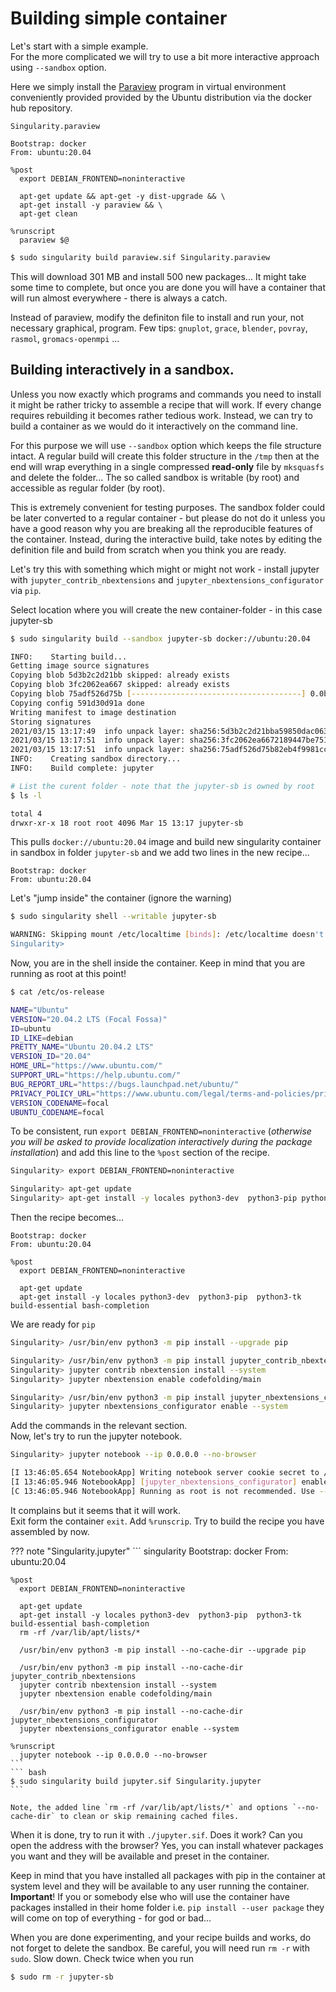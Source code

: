 # Building simple container

Let's start with a simple example.  
For the  more complicated we will try to use a bit more interactive approach using `--sandbox` option.

Here we simply install the [Paraview](https://www.paraview.org/) program in virtual environment conveniently provided provided by the Ubuntu distribution via the docker hub repository.

`Singularity.paraview`
``` singularity
Bootstrap: docker
From: ubuntu:20.04

%post
  export DEBIAN_FRONTEND=noninteractive
  
  apt-get update && apt-get -y dist-upgrade && \
  apt-get install -y paraview && \
  apt-get clean

%runscript
  paraview $@
```

``` bash
$ sudo singularity build paraview.sif Singularity.paraview
```

This will download 301 MB and install 500 new packages... It might take some time to complete, but once you are done you will have a container that will run almost everywhere - there is always a catch.

Instead of paraview, modify the definiton file to install and run your, not necessary graphical, program. Few tips: `gnuplot`, `grace`, `blender`, `povray`, `rasmol`, `gromacs-openmpi`  ...

## Building interactively in a sandbox.

Unless you now exactly which programs and commands you need to install it might be rather tricky to assemble a recipe that will work. If every change requires rebuilding it becomes rather tedious work. Instead, we can try to build a container as we would do it interactively on the command line.

For this purpose we will use `--sandbox` option which keeps the file structure intact. A regular build will create this folder structure in the `/tmp` then at the end will wrap everything in a single compressed **read-only** file by `mksquasfs` and delete the folder...
The so called sandbox is writable (by root) and accessible as regular folder (by root).

This is extremely convenient for testing purposes. The sandbox folder could be later converted to a regular container - but please do not do it unless you have a good reason why you are breaking all the reproducible features of the container. Instead, during the interactive build, take notes by editing the definition file and build from scratch when you think you are ready.

Let's try this with something which might or might not  work - install jupyter with `jupyter_contrib_nbextensions` and `jupyter_nbextensions_configurator` via `pip`.

Select location where you will create the new container-folder - in this case jupyter-sb

``` bash
$ sudo singularity build --sandbox jupyter-sb docker://ubuntu:20.04

INFO:    Starting build...
Getting image source signatures
Copying blob 5d3b2c2d21bb skipped: already exists  
Copying blob 3fc2062ea667 skipped: already exists  
Copying blob 75adf526d75b [--------------------------------------] 0.0b / 0.0b
Copying config 591d30d91a done  
Writing manifest to image destination
Storing signatures
2021/03/15 13:17:49  info unpack layer: sha256:5d3b2c2d21bba59850dac063bcbb574fddcb6aefb444ffcc63843355d878d54f
2021/03/15 13:17:51  info unpack layer: sha256:3fc2062ea6672189447be7510fb7d5bc2ef2fda234a04b457d9dda4bba5cc635
2021/03/15 13:17:51  info unpack layer: sha256:75adf526d75b82eb4f9981cce0b23608ebe6ab85c3e1ab2441f29b302d2f9aa8
INFO:    Creating sandbox directory...
INFO:    Build complete: jupyter

# List the curent folder - note that the jupyter-sb is owned by root
$ ls -l

total 4
drwxr-xr-x 18 root root 4096 Mar 15 13:17 jupyter-sb
```

This pulls `docker://ubuntu:20.04` image and build new singularity container in sandbox in folder `jupyter-sb` and we add two lines in the new recipe...
``` singularity
Bootstrap: docker
From: ubuntu:20.04
```



Let's "jump inside" the container (ignore the warning)

``` bash
$ sudo singularity shell --writable jupyter-sb

WARNING: Skipping mount /etc/localtime [binds]: /etc/localtime doesn't exist in container
Singularity>
```
Now, you are in the shell inside the container. Keep in mind that you are running as root at this point!

``` bash
$ cat /etc/os-release 

NAME="Ubuntu"
VERSION="20.04.2 LTS (Focal Fossa)"
ID=ubuntu
ID_LIKE=debian
PRETTY_NAME="Ubuntu 20.04.2 LTS"
VERSION_ID="20.04"
HOME_URL="https://www.ubuntu.com/"
SUPPORT_URL="https://help.ubuntu.com/"
BUG_REPORT_URL="https://bugs.launchpad.net/ubuntu/"
PRIVACY_POLICY_URL="https://www.ubuntu.com/legal/terms-and-policies/privacy-policy"
VERSION_CODENAME=focal
UBUNTU_CODENAME=focal
```

To be consistent, run `export DEBIAN_FRONTEND=noninteractive` (_otherwise you will be asked to provide localization interactively during the package installation_) and add this line to the `%post` section of the recipe.

``` bash
Singularity> export DEBIAN_FRONTEND=noninteractive

Singularity> apt-get update
Singularity> apt-get install -y locales python3-dev  python3-pip python3-tk build-essential bash-completion
```

Then the recipe becomes...
``` singularity
Bootstrap: docker
From: ubuntu:20.04

%post
  export DEBIAN_FRONTEND=noninteractive

  apt-get update
  apt-get install -y locales python3-dev  python3-pip  python3-tk build-essential bash-completion
```
We are ready for `pip`

``` bash
Singularity> /usr/bin/env python3 -m pip install --upgrade pip

Singularity> /usr/bin/env python3 -m pip install jupyter_contrib_nbextensions
Singularity> jupyter contrib nbextension install --system
Singularity> jupyter nbextension enable codefolding/main

Singularity> /usr/bin/env python3 -m pip install jupyter_nbextensions_configurator
Singularity> jupyter nbextensions_configurator enable --system
```
Add the commands in the relevant section.  
Now, let's try to run the jupyter notebook. 

``` bash 
Singularity> jupyter notebook --ip 0.0.0.0 --no-browser

[I 13:46:05.654 NotebookApp] Writing notebook server cookie secret to /root/.local/share/jupyter/runtime/notebook_cookie_secret
[I 13:46:05.946 NotebookApp] [jupyter_nbextensions_configurator] enabled 0.4.1
[C 13:46:05.946 NotebookApp] Running as root is not recommended. Use --allow-root to bypass.
```
It complains but it seems that it will work.  
Exit form the container `exit`. Add `%runscrip`. Try to build the recipe you have assembled by now.

??? note "Singularity.jupyter"
    ``` singularity
    Bootstrap: docker
    From: ubuntu:20.04
    
    %post
      export DEBIAN_FRONTEND=noninteractive
    
      apt-get update
      apt-get install -y locales python3-dev  python3-pip  python3-tk build-essential bash-completion
      rm -rf /var/lib/apt/lists/*
    
      /usr/bin/env python3 -m pip install --no-cache-dir --upgrade pip
    
      /usr/bin/env python3 -m pip install --no-cache-dir  jupyter_contrib_nbextensions
      jupyter contrib nbextension install --system
      jupyter nbextension enable codefolding/main
    
      /usr/bin/env python3 -m pip install --no-cache-dir jupyter_nbextensions_configurator
      jupyter nbextensions_configurator enable --system
    
    %runscript
      jupyter notebook --ip 0.0.0.0 --no-browser
    ```
    ``` bash
    $ sudo singularity build jupyter.sif Singularity.jupyter
    ```

    Note, the added line `rm -rf /var/lib/apt/lists/*` and options `--no-cache-dir` to clean or skip remaining cached files.

When it is done, try to run it with `./jupyter.sif`. Does it work? Can you open the address with the browser? Yes, you can install whatever packages you want and they will be available and preset in the container.

Keep in mind that you have installed all packages with pip in the container at system level and they will be available to any user running the container. **Important**! If you or somebody else who will use the container have packages installed in their home folder i.e. `pip install --user package` they will come on top of everything - for god or bad...

When you are done experimenting, and your recipe builds and works, do not forget to delete the sandbox. Be careful, you will need run `rm -r` with `sudo`. Slow down. Check twice when you run

``` bash
$ sudo rm -r jupyter-sb
```